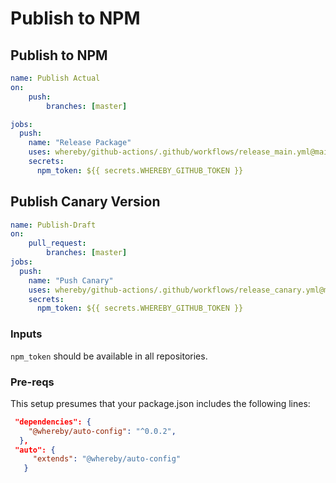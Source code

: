 # Publish to NPM

## Publish to NPM

```yml
name: Publish Actual
on:
    push:
        branches: [master]

jobs:
  push:
    name: "Release Package"
    uses: whereby/github-actions/.github/workflows/release_main.yml@main
    secrets:
      npm_token: ${{ secrets.WHEREBY_GITHUB_TOKEN }}

```

## Publish Canary Version

```yml
name: Publish-Draft
on:
    pull_request:
        branches: [master]
jobs:
  push:
    name: "Push Canary"
    uses: whereby/github-actions/.github/workflows/release_canary.yml@main
    secrets:
      npm_token: ${{ secrets.WHEREBY_GITHUB_TOKEN }}
```

### Inputs

`npm_token` should be available in all repositories.

### Pre-reqs

This setup presumes that your package.json includes the following lines:

```json
 "dependencies": {
    "@whereby/auto-config": "^0.0.2",
  },
 "auto": {
     "extends": "@whereby/auto-config"
   }
```
